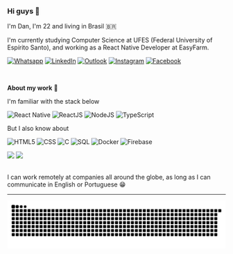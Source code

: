 ### Hi guys 👋

I'm Dan, I'm 22 and living in Brasil 🇧🇷

I'm currently studying Computer Science at UFES (Federal University of Espírito Santo), and working as a React Native Developer at EasyFarm.

[![Whatsapp](https://cdn2.iconfinder.com/data/icons/social-media-applications/64/social_media_applications_23-whatsapp-32.png)](https://wa.me/55028999728865) 
[![LinkedIn](https://cdn1.iconfinder.com/data/icons/logotypes/32/square-linkedin-32.png)](https://www.linkedin.com/in/danilo-js/) [![Outlook](https://cdn4.iconfinder.com/data/icons/logos-and-brands/512/243_Outlook_logo-32.png)](mailto:danilojldeo@hotmail.com) [![Instagram](https://cdn3.iconfinder.com/data/icons/social-network-30/512/social-03-32.png)](https://www.instagram.com/dan_jsl/) [![Facebook](https://cdn3.iconfinder.com/data/icons/free-social-icons/67/Untitled-16-32.png)](https://www.facebook.com/danilolima066)

</br>

**About my work** 🚀 

I'm familiar with the stack below

![React Native](https://img.shields.io/badge/-React_Native-333333?style=flat&logo=react)
![ReactJS](https://img.shields.io/badge/-ReactJS-333333?style=flat&logo=react)
![NodeJS](https://img.shields.io/badge/NodeJS-333333?style=flat&logo=nodejs)
![TypeScript](https://img.shields.io/badge/TypeScript-333333?style=flat&logo=TypeScript)

But I also know about

![HTML5](https://img.shields.io/badge/-HTML5-333333?style=flat&logo=HTML5)
![CSS](https://img.shields.io/badge/-CSS-333333?style=flat&logo=CSS3&logoColor=1572B6)
![C](https://img.shields.io/badge/C-333333?style=flat&logo=C)
![SQL](https://img.shields.io/badge/SQL-333333?style=flat&logo=sql)
![Docker](https://img.shields.io/badge/Docker-333333?style=flat&logo=Docker)
![Firebase](https://img.shields.io/badge/Firebase-333333?style=flat&logo=firebase)

<div>
<img height='180em' src="https://github-readme-stats.vercel.app/api?username=Danilo-Js&show_icons=true&theme=dracula&include_all_commits=true&count_private=true" />
<img height="180em" src="https://github-readme-stats.vercel.app/api/top-langs/?username=Danilo-Js&layout=compact&langs_count=7&theme=dracula"/>
</div>

</br>

I can work remotely at companies all around the globe, as long as I can communicate in English or Portuguese :grin:

---
![Snake animation](https://github.com/Danilo-Js/Danilo-Js/blob/output/github-contribution-grid-snake.svg)

